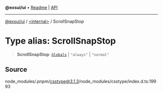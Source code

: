 **@exsui/ui** • [Readme](../../README.md) \| [API](../../globals.md)

***

[@exsui/ui](../../README.md) / [\<internal\>](../README.md) / ScrollSnapStop

# Type alias: ScrollSnapStop

> **ScrollSnapStop**: [`Globals`](Globals.md) \| `"always"` \| `"normal"`

## Source

node\_modules/.pnpm/csstype@3.1.3/node\_modules/csstype/index.d.ts:19993
